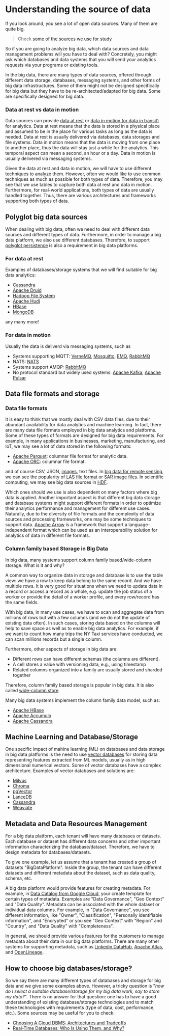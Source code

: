 # Understanding the source of data

If you look around, you see a lot of open data sources. Many of them are quite big.
>Check [some of the sources we use for study](https://github.com/rdsea/bigdataplatforms/data/README.md)

So if you are going to analyze big data, which data sources and data management problems will you have to deal with? Concretely, you might ask which databases and data systems that you will send your analytics requests via your programs or existing tools.

In the big data, there are many types of data sources, offered through different data storage, databases, messaging systems, and other forms of big data infrastructures. Some of them might not be designed specifically for big data but they have to be re-architected/adapted for big data. Some are specifically designed for big data.

### Data at rest vs data in motion 

Data sources can provide [data at rest](https://en.wikipedia.org/wiki/Data_at_rest) or [data in motion (or data in transit)](https://en.wikipedia.org/wiki/Data_in_transit) for analytics. Data at rest means that the data is stored in a physical place and assumed to be in the place for various tasks as long as the data is needed. Data at rest is usually delivered via databases, data storages and file systems. Data in motion means that the data is moving from one place to another place, thus the data will stay just a while for the analytics. This temporal aspect can mean a second, an hour or a day. Data in motion is usually delivered via messaging systems. 

Given the data at rest and data in motion, we will have to use different techniques to analyze them. However, often we would like to use common techniques as much as possible for both types of data. Therefore, you may see that we use tables to capture both data at rest and data in motion. Furthermore, for real-world applications, both types of data are usually handled together. Thus, there are various architectures and frameworks supporting both types of data. 

## Polyglot big data sources
When dealing with big data, often we need to deal with different data sources and different types of data. Furthermore, in order to manage a big data platform, we also use different databases. Therefore, to support [polyglot persistence](https://en.wikipedia.org/wiki/Polyglot_persistence) is also a requirement in big data platforms.


### For data at rest 

Examples of databases/storage systems that we will find suitable for big data analytics:
* [Cassandra](https://cassandra.apache.org/)
* [Apache Druid](https://druid.apache.org/)
* [Hadoop File System](https://hadoop.apache.org/)
* [Apache Hudi](https://hudi.apache.org/)
* [HBase](https://hbase.apache.org/)
* [MongoDB](https://www.mongodb.com/)

any many more!

### For data in motion 

Usually the data is deliverd via messaging systems, such as 
* Systems supporting MQTT: [VerneMQ](https://vernemq.com/), [Mosquitto](https://mosquitto.org/), [EMQ](https://www.emqx.io/), [RabbitMQ](https://www.rabbitmq.com/)
* NATS: [NATS](https://nats.io/)
* Systems support AMQP: [RabbitMQ](https://www.rabbitmq.com/) 
* No protocol standard but widely used systems: [Apache Kafka](https://kafka.apache.org/), [Apache Pulsar](https://pulsar.apache.org/) 


## Data file formats and storage 

### Data file formats

It is easy to think that we mostly deal with CSV data files, due to their abundant availability for data analytics and machine learning. In fact, there are many data file formats employed in big data analytics and platforms. Some of these types of formats are designed for big data requirements.  For example, in many applications in businesses, marketing, manufacturing, and IoT, we may see a lot of data stored in the following formats:

- [Apache Parquet](https://parquet.apache.org/): columnar file format for analytic data.
- [Apache ORC](https://orc.apache.org/): columnar file format.

and of course CSV, JSON, [images](https://image-net.org/), text files. In [big data for remote sensing](https://www.myecole.it/biblio/wp-content/uploads/2020/11/3DK2DS_Big_Data_Remote_Sensing.pdf), we can see the popularity of [LAS file format](https://www.asprs.org/divisions-committees/lidar-division/laser-las-file-format-exchange-activities) or [SAR image files](https://earth.esa.int/eogateway/instruments/sar-ers). In scientific computing, we may see big data sources in [HDF](https://www.hdfgroup.org/). 

Which ones should we use is also dependent on many factors where big data is applied. Another important aspect is that different big data storage and database systems might support different formats in order to optimize their analytics performance and management for different use cases. Naturally, due to the diversity of file formats and the complexity of data sources and processing frameworks, one may be some techniques to support data. [Apache Arrow](https://arrow.apache.org/) is a framework that support a language-independent format which can be used as an interoperability solution for analytics of data in different file formats.


### Column family based Storage in Big Data

In big data, many systems support column family based/wide-column storage. What is it and why?

A common way to organize data in storage and database is to use the table view: we have a row to keep data belong to the same record. And we have multiple rows. It is very good for situations when we need to update data in a record or access a record as a whole, e.g. update the job status of a worker or provide the detail of a worker profile, and every row/record has  the same fields.

With big data, in many use cases, we have to scan and aggregate data from millions of rows but with a few columns (and we do not the update of existing data often). In such cases, storing data based on the columns will help to save space as well as to enable big data analytics. For example, if we want to count how many trips the NY Taxi services have conducted, we can scan millions records but a single column.

Furthermore, other aspects of storage in big data are:

* Different rows can have different schemas (the columns are different).
* A cell stores a value with versioning data, e.g., using timestamp
* Related columns organized into a family are usually stored and sharded together

Therefore, column family based storage is popular in big data. It is also called [wide-column store](https://en.wikipedia.org/wiki/Wide-column_store). 


Many big data systems implement the column family data model, such as:
  * [Apache HBase](https://www.slideshare.net/larsgeorge/hbase-in-practice)
  * [Apache Accumulo](https://accumulo.apache.org/docs/2.x/getting-started/table_design)
  * [Apache Cassandra](https://cassandra.apache.org/_/index.html)

## Machine Learning and Database/Storage
One specific impact of mahine learning (ML) on databases and data storage in big data platforms is the need to use [vector databases](https://learn.microsoft.com/en-us/semantic-kernel/memories/vector-db) for storing data representing features extracted from ML models, usually as in high dimensional numerical vectors.  Some of vector databases have a complex architecture. Examples of vector databases and solutions are:
- [Milvus](https://milvus.io/)
- [Chroma](https://www.trychroma.com/)
- [pgVector](https://github.com/pgvector/pgvector)
- [LanceDB](https://github.com/lancedb/lancedb)
- [Cassandra](https://www.datastax.com/blog/introducing-vector-search-empowering-cassandra-astra-db-developers-to-build-generative-ai-applications)
- [Weaviate](https://weaviate.io/)

## Metadata and Data Resources Management

For a big data platform, each tenant will have many databases or datasets. Each database or dataset has different data concerns and other important information characterizing the database/dataset. Therefore, we have to design metadata for databases/datasets.

To give one example, let us assume that a tenant has created a group of datasets "BigDataPlatform". Inside the group, the tenant can have different datasets and different metadata about the dataset, such as  data quality, schema, etc.

A big data platform would provide features for creating metadata. For example, in [Data Catalog from Google Cloud](https://cloud.google.com/data-catalog), your create template for certain types of metadata. Examples are "Data Governance", "Geo Context" and "Data Quality". Metadata can be associated with the whole dataset or individual data columns. For example, in "Data Governance", you see different information, like "Owner", "Classification", "Personally identifiable information", and "Encrypted" or you see "Geo Context" with "Region" and "Country", and "Data Quality" with  "Completeness".

In general, we should provide various features for the customers to manage metadata about their data in our big data platforms. There are many other systems for supporting metadata, such as [Linkedin DataHub](https://github.com/linkedin/datahub), [Apache Atlas](https://atlas.apache.org/#/), and [OpenLineage](https://openlineage.io/).

## How to choose big databases/storage?

So we say there are many different types of databases and storage for big data and we give some examples above. However, a tricky question is "*how do I select a suitable database/storage for my big data work, say to store my data?*". There is no answer for that question: one has to have a good understanding of existing database/storage technologies and to match these technologies with requirements (type of data, cost, performance, etc.). Some sources may be useful for you to check:
* [Choosing A Cloud DBMS: Architectures and Tradeoffs](http://vldb.org/pvldb/vol12/p2170-tan.pdf)
* [Real-Time Databases: Who Is Using Them, and Why?](https://thenewstack.io/real-time-databases-who-is-using-them-and-why/)
